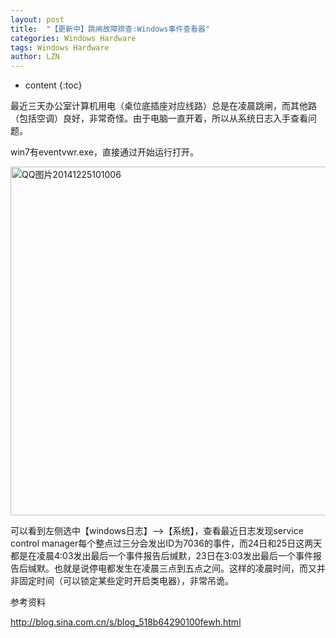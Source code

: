 ```yaml
---
layout: post
title:  "【更新中】跳闸故障排查:Windows事件查看器" 
categories: Windows Hardware
tags: Windows Hardware
author: LZN
---
```


* content
{:toc}

最近三天办公室计算机用电（桌位底插座对应线路）总是在凌晨跳闸，而其他路（包括空调）良好，非常奇怪。由于电脑一直开着，所以从系统日志入手查看问题。

win7有eventvwr.exe，直接通过开始运行打开。

<a href="https://raw.githubusercontent.com/Novarizark/Novarizark.github.io/masthttps://raw.githubusercontent.com/Novarizark/Novarizark.github.io/master/uploads/2014/12/QQ图片20141225101006.jpg"><img class="alignnone size-full wp-image-371" src="https://raw.githubusercontent.com/Novarizark/Novarizark.github.io/masthttps://raw.githubusercontent.com/Novarizark/Novarizark.github.io/master/uploads/2014/12/QQ图片20141225101006.jpg" alt="QQ图片20141225101006" width="1160" height="558" /></a>

可以看到左侧选中【windows日志】--&gt;【系统】，查看最近日志发现service control manager每个整点过三分会发出ID为7036的事件，而24日和25日这两天都是在凌晨4:03发出最后一个事件报告后缄默，23日在3:03发出最后一个事件报告后缄默。也就是说停电都发生在凌晨三点到五点之间。这样的凌晨时间，而又并非固定时间（可以锁定某些定时开启类电器），非常吊诡。

参考资料

http://blog.sina.com.cn/s/blog_518b64290100fewh.html
